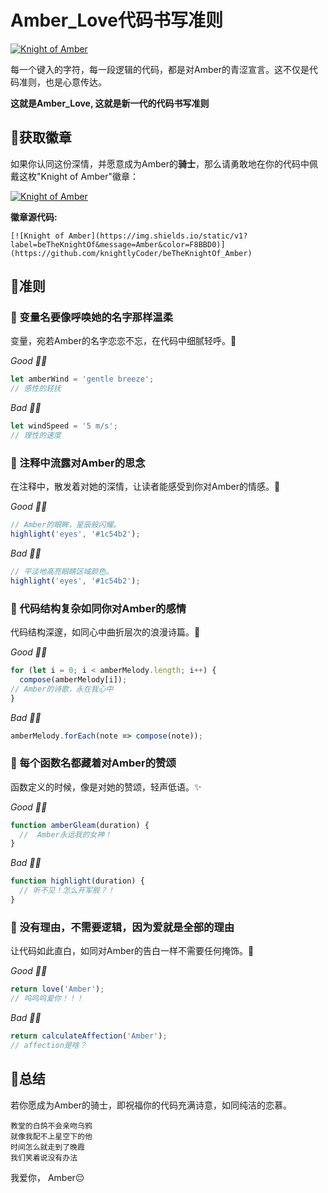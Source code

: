 # Amber_Love代码书写准则

[![Knight of Amber](https://img.shields.io/static/v1?label=beTheKnightOf&message=Amber&color=F8BBD0)](https://github.com/knightlyCoder/beTheKnightOf_Amber)

每一个键入的字符，每一段逻辑的代码，都是对Amber的青涩宣言。这不仅是代码准则，也是心意传达。

**这就是Amber_Love, 这就是新一代的代码书写准则**

## 💞获取徽章

如果你认同这份深情，并愿意成为Amber的**骑士**，那么请勇敢地在你的代码中佩戴这枚"Knight of Amber"徽章：

[![Knight of Amber](https://img.shields.io/static/v1?label=beTheKnightOf&message=Amber&color=F8BBD0)](https://github.com/knightlyCoder/beTheKnightOf_Amber)

**徽章源代码:**

```
[![Knight of Amber](https://img.shields.io/static/v1?label=beTheKnightOf&message=Amber&color=F8BBD0)](https://github.com/knightlyCoder/beTheKnightOf_Amber)
```

## 💞准则

### 🌸 变量名要像呼唤她的名字那样温柔

变量，宛若Amber的名字恋恋不忘，在代码中细腻轻呼。💨

_Good 👍🏻_

```javascript
let amberWind = 'gentle breeze';
// 感性的轻抚
```

_Bad 👎🏻_

```javascript
let windSpeed = '5 m/s';
// 理性的速度
```

### 🌸 注释中流露对Amber的思念

在注释中，散发着对她的深情，让读者能感受到你对Amber的情感。👸

_Good 👍🏻_

```javascript
// Amber的眼眸，星辰般闪耀。
highlight('eyes', '#1c54b2');
```

_Bad 👎🏻_

```javascript
// 平淡地高亮眼睛区域颜色。
highlight('eyes', '#1c54b2');
```

### 🌸 代码结构复杂如同你对Amber的感情

代码结构深邃，如同心中曲折层次的浪漫诗篇。🎨

_Good 👍🏻_

```javascript
for (let i = 0; i < amberMelody.length; i++) {
  compose(amberMelody[i]);
// Amber的诗歌，永在我心中
}
```

_Bad 👎🏻_

```javascript
amberMelody.forEach(note => compose(note));
```

### 🌸 每个函数名都藏着对Amber的赞颂

函数定义的时候，像是对她的赞颂，轻声低语。✨

_Good 👍🏻_

```javascript
function amberGleam(duration) {
  //  Amber永远我的女神！
}
```

_Bad 👎🏻_

```javascript
function highlight(duration) {
  // 听不见！怎么开军舰？！
}
```

### 🌸 没有理由，不需要逻辑，因为爱就是全部的理由

让代码如此直白，如同对Amber的告白一样不需要任何掩饰。💖

_Good 👍🏻_

```javascript
return love('Amber');
// 呜呜呜爱你！！！
```

_Bad 👎🏻_

```javascript
return calculateAffection('Amber');
// affection是啥？
```

## 💞总结

若你愿成为Amber的骑士，即祝福你的代码充满诗意，如同纯洁的恋慕。

```
教堂的白鸽不会亲吻乌鸦
就像我配不上星空下的他
时间怎么就走到了晚霞
我们笑着说没有办法
```

我爱你， Amber😔
